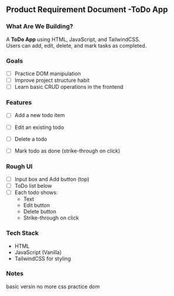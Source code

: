 ## Product Requirement Document -ToDo App


###  What Are We Building?
A **ToDo App** using HTML, JavaScript, and TailwindCSS.  
Users can add, edit, delete, and mark tasks as completed.



### Goals
- [ ] Practice DOM manipulation
- [ ] Improve project structure habit
- [ ] Learn basic CRUD operations in the frontend

### Features
- [ ] Add a new todo item
- [ ] Edit an existing todo
- [ ] Delete a todo
- [ ] Mark todo as done (strike-through on click)


### Rough UI
- [ ] Input box and Add button (top)
- [ ] ToDo list below
- [ ] Each todo shows:
  - Text
  - Edit button
  - Delete button
  - Strike-through on click


### Tech Stack
- HTML  
- JavaScript (Vanilla)  
- TailwindCSS for styling  


### Notes
basic versin no more css practice dom 


